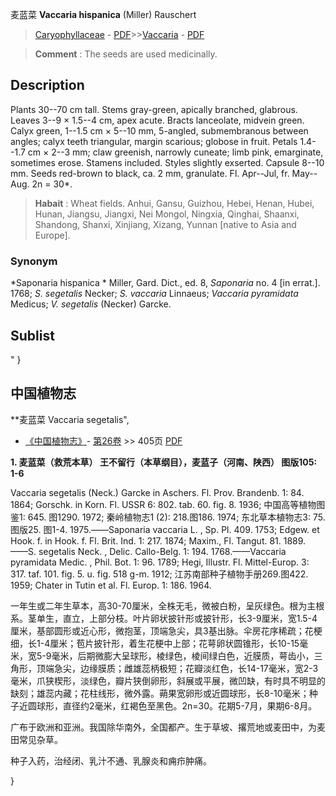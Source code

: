 麦蓝菜 **Vaccaria hispanica** (Miller) Rauschert

> [Caryophyllaceae](http://www.iplant.cn/info/Caryophyllaceae?t=foc) - [PDF](http://www.iplant.cn/foc/pdf/Caryophyllaceae.pdf)>>[Vaccaria](http://www.iplant.cn/info/Vaccaria?t=foc) - [PDF](http://www.iplant.cn/foc/pdf/Vaccaria.pdf)


> **Comment** : 
> The seeds are used medicinally.

## Description

Plants 30--70 cm tall. Stems gray-green, apically branched, glabrous. Leaves 3--9 × 1.5--4 cm, apex acute. Bracts lanceolate, midvein green. Calyx green, 1--1.5 cm × 5--10 mm, 5-angled, submembranous between angles; calyx teeth triangular, margin scarious; globose in fruit. Petals 1.4--1.7 cm × 2--3 mm; claw greenish, narrowly cuneate; limb pink, emarginate, sometimes erose. Stamens included. Styles slightly exserted. Capsule 8--10 mm. Seeds red-brown to black, ca. 2 mm, granulate. Fl. Apr--Jul, fr. May--Aug. 2n = 30*.


> **Habait** : 
> Wheat fields. Anhui, Gansu, Guizhou, Hebei, Henan, Hubei, Hunan, Jiangsu, Jiangxi, Nei Mongol, Ningxia, Qinghai, Shaanxi, Shandong, Shanxi, Xinjiang, Xizang, Yunnan [native to Asia and Europe].

### Synonym
*Saponaria hispanica * Miller, Gard. Dict., ed. 8, *Saponaria* no. 4 [in errat.]. 1768; *S. segetalis* Necker; *S. vaccaria* Linnaeus; *Vaccaria pyramidata* Medicus; *V. segetalis* (Necker) Garcke.


## Sublist
"
}
## 中国植物志

**麦蓝菜 Vaccaria segetalis",

* [《中国植物志》](http://www.iplant.cn/frps)- [第26卷](http://www.iplant.cn/frps/vol/26) >> 405页 [PDF](http://www.iplant.cn/frps/pdf/26/405.pdf)


**1. 麦蓝菜（救荒本草） 王不留行（本草纲目），麦蓝子（河南、陕西） 图版105: 1-6**

Vaccaria segetalis (Neck.) Garcke in Aschers. Fl. Prov. Brandenb. 1: 84. 1864; Gorschk. in Korn. Fl. USSR 6: 802. tab. 60. fig. 8. 1936; 中国高等植物图鉴1: 645. 图1290. 1972; 秦岭植物志1 (2): 218.图186. 1974; 东北草本植物志3: 75.图版25. 图1-4. 1975.——Saponaria vaccaria L. , Sp. Pl. 409. 1753; Edgew. et Hook. f. in Hook. f. Fl. Brit. Ind. 1: 217. 1874; Maxim., Fl. Tangut. 81. 1889. ——S. segetalis Neck. , Delic. Callo-Belg. 1: 194. 1768.——Vaccaria pyramidata Medic. , Phil. Bot. 1: 96. 1789; Hegi, Illustr. Fl. Mittel-Europ. 3: 317. taf. 101. fig. 5. u. fig. 518 g-m. 1912; 江苏南部种子植物手册269.图422. 1959; Chater in Tutin et al. Fl. Europ. 1: 186. 1964.

一年生或二年生草本，高30-70厘米，全株无毛，微被白粉，呈灰绿色。根为主根系。茎单生，直立，上部分枝。叶片卵状披针形或披针形，长3-9厘米，宽1.5-4厘米，基部圆形或近心形，微抱茎，顶端急尖，具3基出脉。伞房花序稀疏；花梗细，长1-4厘米；苞片披针形，着生花梗中上部；花萼卵状圆锥形，长10-15毫米，宽5-9毫米，后期微膨大呈球形，棱绿色，棱间绿白色，近膜质，萼齿小，三角形，顶端急尖，边缘膜质；雌雄蕊柄极短；花瓣淡红色，长14-17毫米，宽2-3毫米，爪狭楔形，淡绿色，瓣片狭倒卵形，斜展或平展，微凹缺，有时具不明显的缺刻；雄蕊内藏；花柱线形，微外露。蒴果宽卵形或近圆球形，长8-10毫米；种子近圆球形，直径约2毫米，红褐色至黑色。2n=30。花期5-7月，果期6-8月。

广布于欧洲和亚洲。我国除华南外，全国都产。生于草坡、撂荒地或麦田中，为麦田常见杂草。

种子入药，治经闭、乳汁不通、乳腺炎和痈疖肿痛。

}